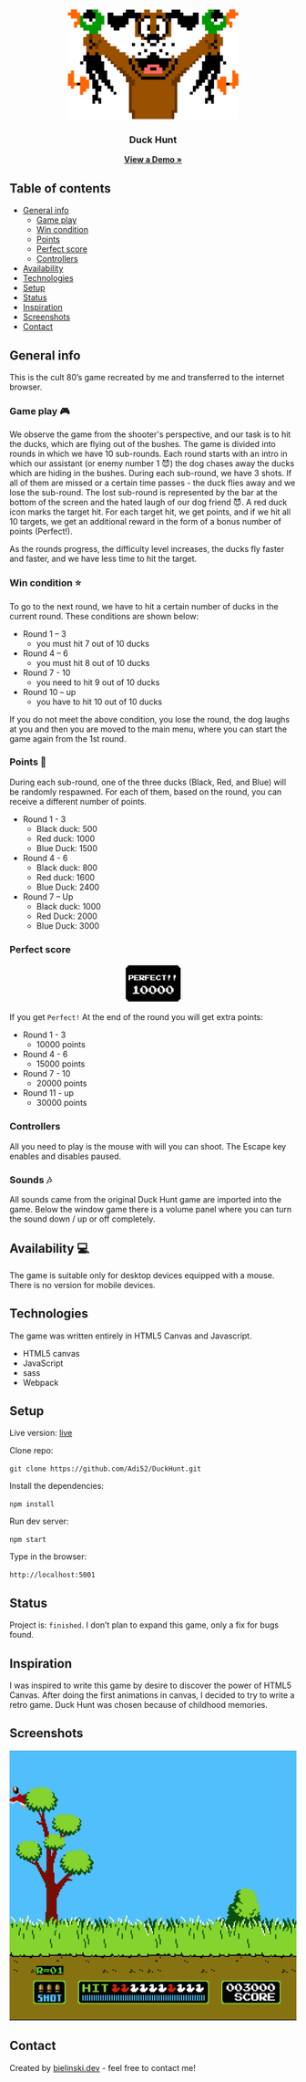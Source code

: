 
<p align="center">
  <img src="readme_images/duck-hunt.png" width="300">
  <h3 align="center">Duck Hunt</h3>
  <p align="center">
    <a href="https://adi52.github.io/DuckHunt/build/index.html"><strong>View a Demo »</strong></a>
  </p>
</p>


## Table of contents
* [General info](#general-info)
  * [Game play](#game-play)
  * [Win condition](#win-condition)
  * [Points](#points)
  * [Perfect score](#perfect-score)
  * [Controllers](#controllers)
* [Availability](#availability)
* [Technologies](#technologies)
* [Setup](#setup)
* [Status](#status)
* [Inspiration](#inspiration)
* [Screenshots](#screenshots)
* [Contact](#contact)

## General info
This is the cult 80’s game recreated by me and transferred to the internet browser.

### Game play :video_game:

We observe the game from the shooter's perspective, and our task is to hit the ducks, which are flying out of the bushes. 
The game is divided into rounds in which we have 10 sub-rounds. Each round starts with an intro in which our assistant 
(or enemy number 1 :smiling_imp:) the dog chases away the ducks which are hiding in the bushes. During each sub-round, we have 3 shots. 
If all of them are missed or a certain time passes - the duck flies away and we lose the sub-round. The lost sub-round is represented 
by the bar at the bottom of the screen and the hated laugh of our dog friend :smiling_imp:. A red duck icon marks the target 
hit. For each target hit, we get points, and if we hit all 10 targets, we get an additional reward in the form of a 
bonus number of points (Perfect!).

As the rounds progress, the difficulty level increases, the ducks fly faster and faster, and we have less time to hit 
the target.

### Win condition :star:

To go to the next round, we have to hit a certain number of ducks in the current round. These conditions are shown below:
* Round 1 – 3	
  * you must hit 7 out of 10 ducks
* Round 4 – 6	
  * you must hit 8 out of 10 ducks
* Round 7 - 10	
  * you need to hit 9 out of 10 ducks
* Round 10 – up	
  * you have to hit 10 out of 10 ducks

If you do not meet the above condition, you lose the round, the dog laughs at you and then you are moved to the main 
menu, where you can start the game again from the 1st round.

### Points :money_with_wings:

During each sub-round, one of the three ducks (Black, Red, and Blue) will be randomly respawned. For each of them, based 
on the round, you can receive a different number of points.
* Round 1 - 3
  * Black duck: 500
  * Red duck: 1000
  * Blue Duck: 1500
* Round 4 - 6
  * Black duck: 800
  * Red duck: 1600
  * Blue Duck: 2400
* Round 7 – Up
  * Black duck: 1000
  * Red Duck: 2000
  * Blue Duck: 3000

### Perfect score

<p align="center">
  <img src="readme_images/perfect.png" width="100">
</p>

If you get `Perfect!` At the end of the round you will get extra points:
 * Round 1 - 3    
   * 10000 points
 * Round 4 - 6    
   * 15000 points
 * Round 7 - 10
   * 20000 points
 * Round 11 - up
   * 30000 points


### Controllers

All you need to play is the mouse with will you can shoot.
The Escape key enables and disables paused.


### Sounds :notes:
All sounds came from the original Duck Hunt game are imported into the game. Below the window game there is a volume
panel where you can turn the sound down / up or off completely.


## Availability :computer:

The game is suitable only for desktop devices equipped with a mouse. There is no version for mobile devices.

## Technologies

The game was written entirely in HTML5 Canvas and Javascript.

- HTML5 canvas
- JavaScript
- sass
- Webpack

## Setup

Live version: [live](https://adi52.github.io/DuckHunt/build/index.html)

Clone repo: 

`git clone https://github.com/Adi52/DuckHunt.git`

Install the dependencies:

`npm install`

Run dev server:

`npm start`

Type in the browser:  

`http://localhost:5001`

## Status
Project is: `finished`. I don’t plan to expand this game, only a fix for bugs found.


## Inspiration

I was inspired to write this game by desire to discover the power of HTML5 Canvas. After doing the first animations in 
canvas, I decided to try to write a retro game. Duck Hunt was chosen because of childhood memories.


## Screenshots

<p align="center">
  <img src="readme_images/duck-hunt-game.gif">
</p>

## Contact
Created by [bielinski.dev](bielinski.dev) - feel free to contact me!
